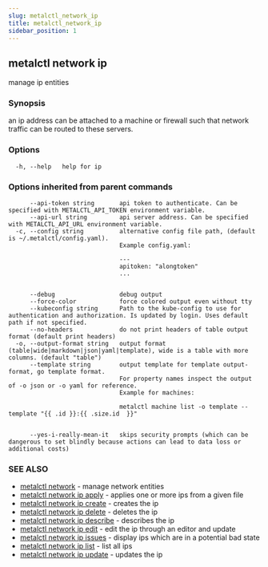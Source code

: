 ```yaml
---
slug: metalctl_network_ip
title: metalctl_network_ip
sidebar_position: 1
---
```


## metalctl network ip

manage ip entities

### Synopsis

an ip address can be attached to a machine or firewall such that network traffic can be routed to these servers.

### Options

```
  -h, --help   help for ip
```

### Options inherited from parent commands

```
      --api-token string       api token to authenticate. Can be specified with METALCTL_API_TOKEN environment variable.
      --api-url string         api server address. Can be specified with METALCTL_API_URL environment variable.
  -c, --config string          alternative config file path, (default is ~/.metalctl/config.yaml).
                               Example config.yaml:
                               
                               ---
                               apitoken: "alongtoken"
                               ...
                               
                               
      --debug                  debug output
      --force-color            force colored output even without tty
      --kubeconfig string      Path to the kube-config to use for authentication and authorization. Is updated by login. Uses default path if not specified.
      --no-headers             do not print headers of table output format (default print headers)
  -o, --output-format string   output format (table|wide|markdown|json|yaml|template), wide is a table with more columns. (default "table")
      --template string        output template for template output-format, go template format.
                               For property names inspect the output of -o json or -o yaml for reference.
                               Example for machines:
                               
                               metalctl machine list -o template --template "{{ .id }}:{{ .size.id  }}"
                               
                               
      --yes-i-really-mean-it   skips security prompts (which can be dangerous to set blindly because actions can lead to data loss or additional costs)
```

### SEE ALSO

* [metalctl network](metalctl_network.md)	 - manage network entities
* [metalctl network ip apply](metalctl_network_ip_apply.md)	 - applies one or more ips from a given file
* [metalctl network ip create](metalctl_network_ip_create.md)	 - creates the ip
* [metalctl network ip delete](metalctl_network_ip_delete.md)	 - deletes the ip
* [metalctl network ip describe](metalctl_network_ip_describe.md)	 - describes the ip
* [metalctl network ip edit](metalctl_network_ip_edit.md)	 - edit the ip through an editor and update
* [metalctl network ip issues](metalctl_network_ip_issues.md)	 - display ips which are in a potential bad state
* [metalctl network ip list](metalctl_network_ip_list.md)	 - list all ips
* [metalctl network ip update](metalctl_network_ip_update.md)	 - updates the ip

